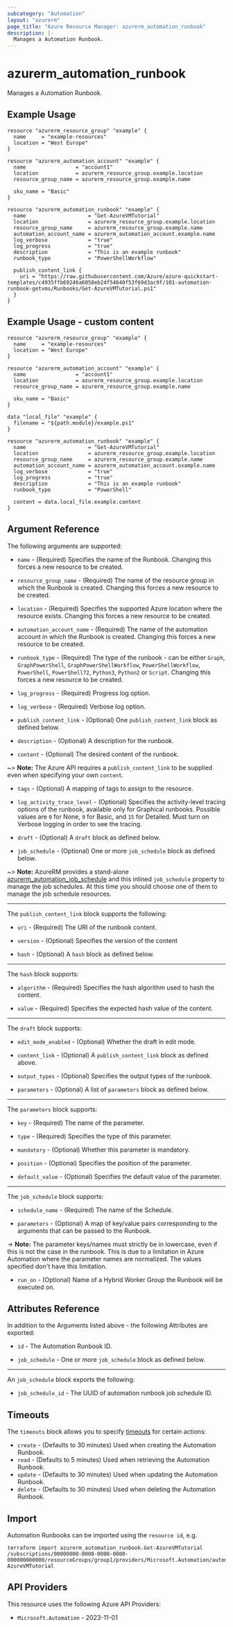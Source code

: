 ```yaml
---
subcategory: "Automation"
layout: "azurerm"
page_title: "Azure Resource Manager: azurerm_automation_runbook"
description: |-
  Manages a Automation Runbook.
---
```


# azurerm_automation_runbook

Manages a Automation Runbook.

## Example Usage

```hcl
resource "azurerm_resource_group" "example" {
  name     = "example-resources"
  location = "West Europe"
}

resource "azurerm_automation_account" "example" {
  name                = "account1"
  location            = azurerm_resource_group.example.location
  resource_group_name = azurerm_resource_group.example.name

  sku_name = "Basic"
}

resource "azurerm_automation_runbook" "example" {
  name                    = "Get-AzureVMTutorial"
  location                = azurerm_resource_group.example.location
  resource_group_name     = azurerm_resource_group.example.name
  automation_account_name = azurerm_automation_account.example.name
  log_verbose             = "true"
  log_progress            = "true"
  description             = "This is an example runbook"
  runbook_type            = "PowerShellWorkflow"

  publish_content_link {
    uri = "https://raw.githubusercontent.com/Azure/azure-quickstart-templates/c4935ffb69246a6058eb24f54640f53f69d3ac9f/101-automation-runbook-getvms/Runbooks/Get-AzureVMTutorial.ps1"
  }
}
```

## Example Usage - custom content

```hcl
resource "azurerm_resource_group" "example" {
  name     = "example-resources"
  location = "West Europe"
}

resource "azurerm_automation_account" "example" {
  name                = "account1"
  location            = azurerm_resource_group.example.location
  resource_group_name = azurerm_resource_group.example.name

  sku_name = "Basic"
}

data "local_file" "example" {
  filename = "${path.module}/example.ps1"
}

resource "azurerm_automation_runbook" "example" {
  name                    = "Get-AzureVMTutorial"
  location                = azurerm_resource_group.example.location
  resource_group_name     = azurerm_resource_group.example.name
  automation_account_name = azurerm_automation_account.example.name
  log_verbose             = "true"
  log_progress            = "true"
  description             = "This is an example runbook"
  runbook_type            = "PowerShell"

  content = data.local_file.example.content
}
```

## Argument Reference

The following arguments are supported:

* `name` - (Required) Specifies the name of the Runbook. Changing this forces a new resource to be created.

* `resource_group_name` - (Required) The name of the resource group in which the Runbook is created. Changing this forces a new resource to be created.

* `location` - (Required) Specifies the supported Azure location where the resource exists. Changing this forces a new resource to be created.

* `automation_account_name` - (Required) The name of the automation account in which the Runbook is created. Changing this forces a new resource to be created.

* `runbook_type` - (Required) The type of the runbook - can be either `Graph`, `GraphPowerShell`, `GraphPowerShellWorkflow`, `PowerShellWorkflow`, `PowerShell`, `PowerShell72`, `Python3`, `Python2` or `Script`. Changing this forces a new resource to be created.

* `log_progress` - (Required) Progress log option.

* `log_verbose` - (Required) Verbose log option.

* `publish_content_link` - (Optional) One `publish_content_link` block as defined below.

* `description` - (Optional) A description for the runbook.

* `content` - (Optional) The desired content of the runbook.

~> **Note:** The Azure API requires a `publish_content_link` to be supplied even when specifying your own `content`.

* `tags` - (Optional) A mapping of tags to assign to the resource.

* `log_activity_trace_level` - (Optional) Specifies the activity-level tracing options of the runbook, available only for Graphical runbooks. Possible values are `0` for None, `9` for Basic, and `15` for Detailed. Must turn on Verbose logging in order to see the tracing.

* `draft` - (Optional) A `draft` block as defined below.

* `job_schedule` - (Optional) One or more `job_schedule` block as defined below.

~> **Note:** AzureRM provides a stand-alone [azurerm_automation_job_schedule](automation_job_schedule.html.markdown) and this inlined `job_schedule` property to manage the job schedules. At this time you should choose one of them to manage the job schedule resources.

---

The `publish_content_link` block supports the following:

* `uri` - (Required) The URI of the runbook content.

* `version` - (Optional) Specifies the version of the content

* `hash` - (Optional) A `hash` block as defined below.

---

The `hash` block supports:

* `algorithm` - (Required) Specifies the hash algorithm used to hash the content.

* `value` - (Required) Specifies the expected hash value of the content.

---

The `draft` block supports:

* `edit_mode_enabled` - (Optional) Whether the draft in edit mode.

* `content_link` - (Optional) A `publish_content_link` block as defined above.

* `output_types` - (Optional) Specifies the output types of the runbook.

* `parameters` - (Optional) A list of `parameters` block as defined below.

---

The `parameters` block supports:

* `key` - (Required) The name of the parameter.

* `type` - (Required) Specifies the type of this parameter.

* `mandatory` - (Optional) Whether this parameter is mandatory.

* `position` - (Optional) Specifies the position of the parameter.

* `default_value` - (Optional) Specifies the default value of the parameter.

---

The `job_schedule` block supports:

* `schedule_name` - (Required) The name of the Schedule.

* `parameters` - (Optional) A map of key/value pairs corresponding to the arguments that can be passed to the Runbook.

-> **Note:** The parameter keys/names must strictly be in lowercase, even if this is not the case in the runbook. This is due to a limitation in Azure Automation where the parameter names are normalized. The values specified don't have this limitation.

* `run_on` - (Optional) Name of a Hybrid Worker Group the Runbook will be executed on.

## Attributes Reference

In addition to the Arguments listed above - the following Attributes are exported:

* `id` - The Automation Runbook ID.

* `job_schedule` - One or more `job_schedule` block as defined below.

---

An `job_schedule` block exports the following:

* `job_schedule_id` - The UUID of automation runbook job schedule ID.

## Timeouts

The `timeouts` block allows you to specify [timeouts](https://www.terraform.io/language/resources/syntax#operation-timeouts) for certain actions:

* `create` - (Defaults to 30 minutes) Used when creating the Automation Runbook.
* `read` - (Defaults to 5 minutes) Used when retrieving the Automation Runbook.
* `update` - (Defaults to 30 minutes) Used when updating the Automation Runbook.
* `delete` - (Defaults to 30 minutes) Used when deleting the Automation Runbook.

## Import

Automation Runbooks can be imported using the `resource id`, e.g.

```shell
terraform import azurerm_automation_runbook.Get-AzureVMTutorial /subscriptions/00000000-0000-0000-0000-000000000000/resourceGroups/group1/providers/Microsoft.Automation/automationAccounts/account1/runbooks/Get-AzureVMTutorial
```

## API Providers
<!-- This section is generated, changes will be overwritten -->
This resource uses the following Azure API Providers:

* `Microsoft.Automation` - 2023-11-01
